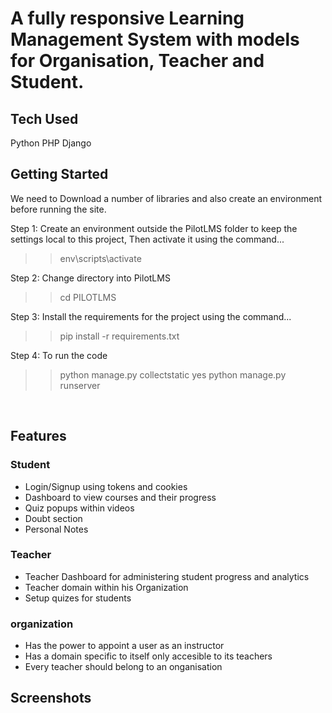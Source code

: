 <h1>A fully responsive Learning Management System with models for Organisation, Teacher and Student. </h1>

<h2>Tech Used</h2>

Python
PHP
Django

<h2> Getting Started </h2>

We need to Download a number of libraries and also create an environment before running the site.

Step 1: Create an environment outside the PilotLMS folder to keep the settings local to this project, Then activate it using the command...
> > env\scripts\activate

Step 2: Change directory into PilotLMS
> > cd PILOTLMS

Step 3: Install the requirements for the project using the command...
> > pip install -r requirements.txt

Step 4: To run the code 
> > python manage.py collectstatic
> > yes 
> > python manage.py runserver

<br>

<h2>Features</h2>

<h3>Student</h3>
<ul>
<li> Login/Signup using tokens and cookies</li>
<li> Dashboard to view courses and their progress</li>
<li> Quiz popups within videos</li>
<li> Doubt section</li>
<li> Personal Notes</li>
</ul>

<h3>Teacher</h3>
<ul>
<li> Teacher Dashboard for administering student progress and analytics</li>
<li> Teacher domain within his Organization</li>
<li> Setup quizes for students</li>
</ul>
<h3>organization</h3>
<ul>
<li> Has the power to appoint a user as an instructor</li>
<li> Has a domain specific to itself only accesible to its teachers</li>
<li> Every teacher should belong to an onganisation</li>
</ul>

<h2>Screenshots</h2>


